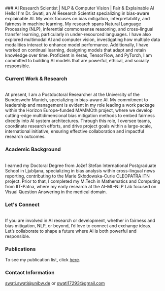 <br>
### AI Research Scientist | NLP & Computer Vision | Fair & Explainable AI
<br>
Hello! I'm Dr. Swati, an AI Research Scientist specializing in bias-aware explainable AI. My work focuses on bias mitigation, interpretability, and fairness in machine learning. My research spans Natural Language Processing (NLP), inferential commonsense reasoning, and cross-lingual transfer learning, particularly in under-resourced languages. I have also explored multimodal AI and computer vision, investigating how multiple data modalities interact to enhance model performance. Additionally, I have worked on continual learning, designing models that adapt and retain knowledge over time. Proficient in Keras, TensorFlow, and PyTorch, I am committed to building AI models that are powerful, ethical, and socially responsible.

### Current Work & Research 
<br>
At present, I am a Postdoctoral Researcher at the University of the Bundeswehr Munich, specializing in bias-aware AI. My commitment to leadership and management is evident in my role leading a work package within the Horizon Europe-funded MAMMOth project, where we develop cutting-edge multidimensional bias mitigation methods to embed fairness directly into AI system architectures. Through this role, I oversee teams, coordinate research efforts, and drive project goals within a large-scale, international initiative, ensuring effective collaboration and impactful research outcomes.

### Academic Background 
<br>
I earned my Doctoral Degree from Jožef Stefan International Postgraduate School in Ljubljana, specializing in bias analysis within cross-lingual news reporting, contributing to the Marie Skłodowska-Curie CLEOPATRA ITN project. Prior to that, I completed my M.Tech in Mathematics and Computing from IIT-Patna, where my early research at the AI-ML-NLP Lab focused on Visual Question Answering in the medical domain.

### Let's Connect 
<br>
If you are involved in AI research or development, whether in fairness and bias mitigation, NLP, or beyond, I’d love to connect and exchange ideas. Let’s collaborate to shape a future where AI is both powerful and responsible.

### Publications 
To see my publication list, click [here](https://scholar.google.com/citations?hl=en&view_op=list_works&gmla=AJsN-F6KxNAn4pOVbd91IDrvumw177FMYRc24tFLf9_U6EPxnrBClMGGYR9pRPn8_n5XTa9Mhv-6UDkXFJPf0FQFLNGmRt9xlW04UhmvPyt786iLNAnN1vA&user=Da3yANwAAAAJ).

### Contact Information
[swati.swati@unibw.de](mailto:swati.swati@unibw.de) or [swati17293@gmail.com](mailto:swati17293@gmail.com)


